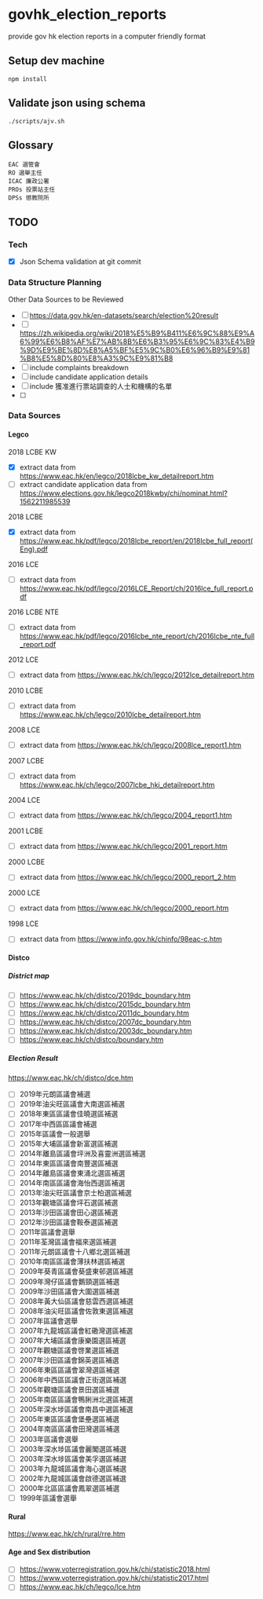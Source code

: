 # govhk_election_reports

provide gov hk election reports in a computer friendly format

## Setup dev machine


```
npm install
```


## Validate json using schema

```
./scripts/ajv.sh
```


## Glossary

```
EAC 選管會
RO 選舉主任
ICAC 廉政公署
PROs 投票站主任
DPSs 懲教院所
```

## TODO

### Tech

- [X] Json Schema validation at git commit


### Data Structure Planning

Other Data Sources to be Reviewed
- [ ] https://data.gov.hk/en-datasets/search/election%20result
- [ ] https://zh.wikipedia.org/wiki/2018%E5%B9%B411%E6%9C%88%E9%A6%99%E6%B8%AF%E7%AB%8B%E6%B3%95%E6%9C%83%E4%B9%9D%E9%BE%8D%E8%A5%BF%E5%9C%B0%E6%96%B9%E9%81%B8%E5%8D%80%E8%A3%9C%E9%81%B8
- [ ] include complaints breakdown
- [ ] include candidate application details
- [ ] include 獲准進行票站調查的人士和機構的名單
- [ ]

### Data Sources

#### Legco

2018 LCBE KW
- [X] extract data from https://www.eac.hk/en/legco/2018lcbe_kw_detailreport.htm
- [ ] extract candidate application data from https://www.elections.gov.hk/legco2018kwby/chi/nominat.html?1562211985539

2018 LCBE
- [X] extract data from https://www.eac.hk/pdf/legco/2018lcbe_report/en/2018lcbe_full_report(Eng).pdf

2016 LCE
- [ ] extract data from https://www.eac.hk/pdf/legco/2016LCE_Report/ch/2016lce_full_report.pdf

2016 LCBE NTE
- [ ] extract data from https://www.eac.hk/pdf/legco/2016lcbe_nte_report/ch/2016lcbe_nte_full_report.pdf

2012 LCE
- [ ] extract data from https://www.eac.hk/ch/legco/2012lce_detailreport.htm

2010 LCBE
- [ ] extract data from https://www.eac.hk/ch/legco/2010lcbe_detailreport.htm

2008 LCE
- [ ] extract data from https://www.eac.hk/ch/legco/2008lce_report1.htm

2007 LCBE
- [ ] extract data from https://www.eac.hk/ch/legco/2007lcbe_hki_detailreport.htm

2004 LCE
- [ ] extract data from https://www.eac.hk/ch/legco/2004_report1.htm

2001 LCBE
- [ ] extract data from https://www.eac.hk/ch/legco/2001_report.htm

2000 LCBE
- [ ] extract data from https://www.eac.hk/ch/legco/2000_report_2.htm

2000 LCE
- [ ] extract data from https://www.eac.hk/ch/legco/2000_report.htm

1998 LCE
- [ ] extract data from https://www.info.gov.hk/chinfo/98eac-c.htm

#### Distco

##### District map

- [ ] https://www.eac.hk/ch/distco/2019dc_boundary.htm
- [ ] https://www.eac.hk/ch/distco/2015dc_boundary.htm
- [ ] https://www.eac.hk/ch/distco/2011dc_boundary.htm
- [ ] https://www.eac.hk/ch/distco/2007dc_boundary.htm
- [ ] https://www.eac.hk/ch/distco/2003dc_boundary.htm
- [ ] https://www.eac.hk/ch/distco/boundary.htm

##### Election Result

https://www.eac.hk/ch/distco/dce.htm

- [ ] 2019年元朗區議會補選
- [ ] 2019年油尖旺區議會大南選區補選
- [ ] 2018年東區區議會佳曉選區補選
- [ ] 2017年中西區區議會補選
- [ ] 2015年區議會一般選舉
- [ ] 2015年大埔區議會新富選區補選
- [ ] 2014年離島區議會坪洲及喜靈洲選區補選
- [ ] 2014年東區區議會南豐選區補選
- [ ] 2014年離島區議會東涌北選區補選
- [ ] 2014年南區區議會海怡西選區補選
- [ ] 2013年油尖旺區議會京士柏選區補選
- [ ] 2013年觀塘區議會坪石選區補選
- [ ] 2013年沙田區議會田心選區補選
- [ ] 2012年沙田區議會鞍泰選區補選
- [ ] 2011年區議會選舉
- [ ] 2011年荃灣區議會福來選區補選
- [ ] 2011年元朗區議會十八鄉北選區補選
- [ ] 2010年南區區議會薄扶林選區補選
- [ ] 2009年葵青區議會葵盛東邨選區補選
- [ ] 2009年灣仔區議會鵝頸選區補選
- [ ] 2009年沙田區議會大圍選區補選
- [ ] 2008年黃大仙區議會慈雲西選區補選
- [ ] 2008年油尖旺區議會佐敦東選區補選
- [ ] 2007年區議會選舉
- [ ] 2007年九龍城區議會紅磡灣選區補選
- [ ] 2007年大埔區議會康樂園選區補選
- [ ] 2007年觀塘區議會啓業選區補選
- [ ] 2007年沙田區議會錦英選區補選
- [ ] 2006年東區區議會翠灣選區補選
- [ ] 2006年中西區區議會正街選區補選
- [ ] 2005年觀塘區議會景田選區補選
- [ ] 2005年南區區議會鴨脷洲北選區補選
- [ ] 2005年深水埗區議會南昌中選區補選
- [ ] 2005年東區區議會堡壘選區補選
- [ ] 2004年南區區議會田灣選區補選
- [ ] 2003年區議會選舉
- [ ] 2003年深水埗區議會麗閣選區補選
- [ ] 2003年深水埗區議會美孚選區補選
- [ ] 2003年九龍城區議會海心選區補選
- [ ] 2002年九龍城區議會啟德選區補選
- [ ] 2000年北區區議會鳳翠選區補選
- [ ] 1999年區議會選舉

#### Rural

https://www.eac.hk/ch/rural/rre.htm

#### Age and Sex distribution

- [ ] https://www.voterregistration.gov.hk/chi/statistic2018.html
- [ ] https://www.voterregistration.gov.hk/chi/statistic2017.html
- [ ] https://www.eac.hk/ch/legco/lce.htm